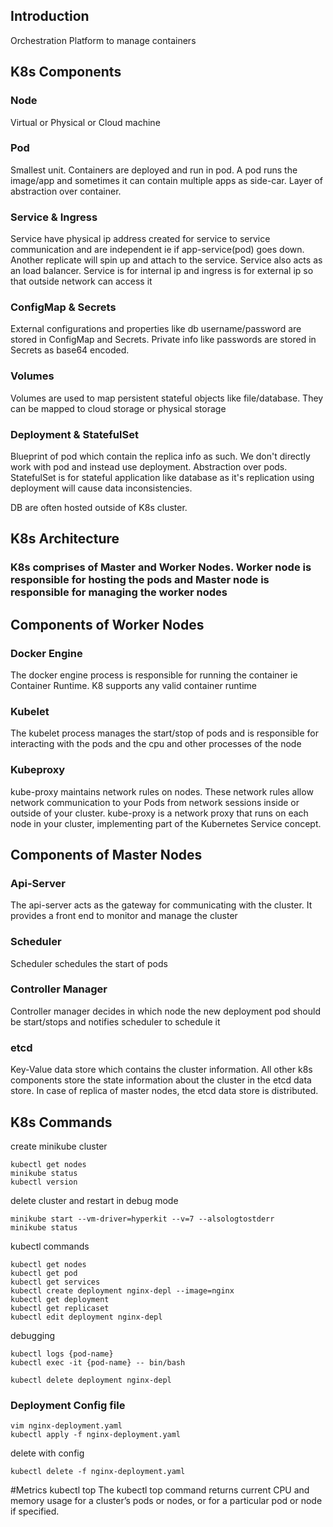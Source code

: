 ## Introduction
Orchestration Platform to manage containers

## K8s Components

### Node
Virtual or Physical or Cloud machine

### Pod
Smallest unit. Containers are deployed and run in pod. A pod runs the image/app and sometimes it can contain multiple apps as side-car. Layer of abstraction over container.

### Service & Ingress
Service have physical ip address created for service to service communication and are independent ie if app-service(pod) goes down. Another replicate will spin up and attach to the service.
Service also acts as an load balancer. Service is for internal ip and ingress is for external ip so that outside network can access it

### ConfigMap & Secrets
External configurations and properties like db username/password are stored in ConfigMap and Secrets. Private info like passwords are stored in Secrets as base64 encoded.

### Volumes
Volumes are used to map persistent stateful objects like file/database. They can be mapped to cloud storage or physical storage

### Deployment & StatefulSet
Blueprint of pod which contain the replica info as such. We don't directly work with pod and instead use deployment. Abstraction over pods.
StatefulSet is for stateful application like database as it's replication using deployment will cause data inconsistencies. 

DB are often hosted outside of K8s cluster.

## K8s Architecture

### K8s comprises of Master and Worker Nodes. Worker node is responsible for hosting the pods and Master node is responsible for managing the worker nodes

## Components of Worker Nodes

### Docker Engine
The docker engine process is responsible for running the container ie Container Runtime. K8 supports any valid container runtime

### Kubelet
The kubelet process manages the start/stop of pods and is responsible for interacting with the pods and the cpu and other processes of the node

### Kubeproxy
kube-proxy maintains network rules on nodes. These network rules allow network communication to your Pods from network sessions inside or outside of your cluster.
kube-proxy is a network proxy that runs on each node in your cluster, implementing part of the Kubernetes Service concept.

## Components of Master Nodes

### Api-Server
The api-server acts as the gateway for communicating with the cluster. It provides a front end to monitor and manage the cluster

### Scheduler
Scheduler schedules the start of pods

### Controller Manager
Controller manager decides in which node the new deployment pod should be start/stops and notifies scheduler to schedule it

### etcd
Key-Value data store which contains the cluster information. All other k8s components store the state information about the cluster in the etcd data store. In case of replica of master nodes, the etcd data store is distributed.

## K8s Commands
create minikube cluster
```minikube start --vm-driver=hyperkit
kubectl get nodes
minikube status
kubectl version
```

delete cluster and restart in debug mode
```minikube delete
minikube start --vm-driver=hyperkit --v=7 --alsologtostderr
minikube status
```

kubectl commands
```
kubectl get nodes
kubectl get pod
kubectl get services
kubectl create deployment nginx-depl --image=nginx
kubectl get deployment
kubectl get replicaset
kubectl edit deployment nginx-depl
```
debugging
```
kubectl logs {pod-name}
kubectl exec -it {pod-name} -- bin/bash

kubectl delete deployment nginx-depl
```

### Deployment Config file
```
vim nginx-deployment.yaml
kubectl apply -f nginx-deployment.yaml
```

delete with config
```
kubectl delete -f nginx-deployment.yaml
```
#Metrics
kubectl top The kubectl top command returns current CPU and memory usage for a cluster’s pods or nodes, or for a particular pod or node if specified.
